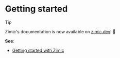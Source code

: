 # Getting started

> [!TIP]
>
> Zimic's documentation is now available on [zimic.dev](https://zimic.dev/docs/getting-started)! :tada:

**See**:

- [Getting started with Zimic](https://zimic.dev/docs/getting-started)
